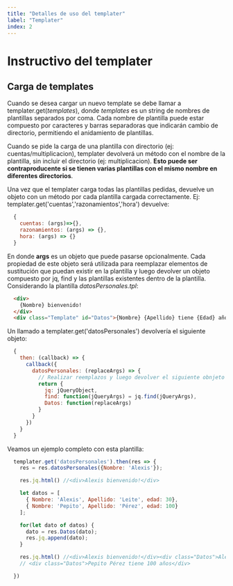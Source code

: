 ```yaml
---
title: "Detalles de uso del templater"
label: "Templater"
index: 2
---
```


# Instructivo del templater

## Carga de templates

Cuando se desea cargar un nuevo template se debe llamar a templater.get(*templates*), donde *templates* es un string de nombres de plantillas separados por coma. Cada nombre de plantilla puede estar compuesto por caracteres y barras separadoras que indicarán cambio de directorio, permitiendo el anidamiento de plantillas.

Cuando se pide la carga de una plantilla con directorio (ej: cuentas/multiplicacion), templater devolverá un método con el nombre de la plantilla, sin incluir el directorio (ej: multiplicacion). **Esto puede ser contraproducente si se tienen varias plantillas con el mismo nombre en diferentes directorios**.

Una vez que el templater carga todas las plantillas pedidas, devuelve un objeto con un método por cada plantilla cargada correctamente. Ej: templater.get('cuentas','razonamientos','hora') devuelve:

```js
  {
    cuentas: (args)=>{}, 
    razonamientos: (args) => {}, 
    hora: (args) => {}
  }
```

En donde **args** es un objeto que puede pasarse opcionalmente. Cada propiedad de este objeto será utilizada para reemplazar elementos de sustitución que puedan existir en la plantilla y luego devolver un objeto compuesto por jq, find y las plantillas existentes dentro de la plantilla. Considerando la plantilla *datosPersonales.tpl*:

```html
  <div>
    {Nombre} bienvenido!
  </div>
  <div class="Template" id="Datos">{Nombre} {Apellido} tiene {Edad} años</div>
```

Un llamado a templater.get('datosPersonales') devolvería el siguiente objeto:

```js
  {
    then: (callback) => {
      callback({
        datosPersonales: (replaceArgs) => {
          // Realizar reemplazos y luego devolver el siguiente obnjeto
          return {
            jq: jQueryObject,
            find: function(jQueryArgs) = jq.find(jQueryArgs),
            Datos: function(replaceArgs)
          }
        }
      })
    }
  }
```

Veamos un ejemplo completo con esta plantilla:

```js
  templater.get('datosPersonales').then(res => {
    res = res.datosPersonales({Nombre: 'Alexis'});

    res.jq.html() //<div>Alexis bienvenido!</div>

    let datos = [
      { Nombre: 'Alexis', Apellido: 'Leite', edad: 30},
      { Nombre: 'Pepito', Apellido: 'Pérez', edad: 100}
    ];

    for(let dato of datos) {
      dato = res.Datos(dato);
      res.jq.append(dato);
    }

    res.jq.html() //<div>Alexis bienvenido!</div><div class="Datos">Alexis Leite tiene 30 años</div>
    // <div class="Datos">Pepito Pérez tiene 100 años</div>

  })
```